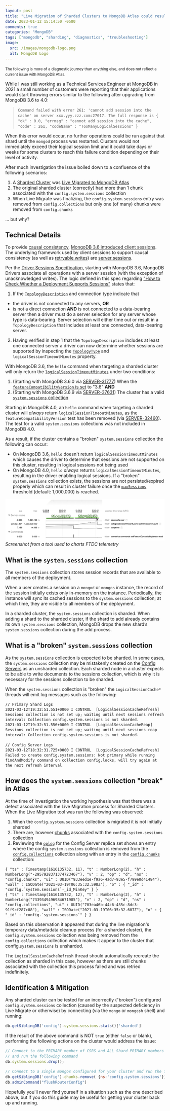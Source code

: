 ```yaml
---
layout: post
title: "Live Migration of Sharded Clusters to MongoDB Atlas could result in <tt>TooManyLogicalSessions</tt> Errors"
date: 2023-01-12 15:14:50 -0500
comments: true
categories: "MongoDB"
tags: ["mongodb", "sharding", "diagnostics", "troubleshooting"]
image:
  src: /images/mongodb-logo.png
  alt: MongoDB Logo
---
```

<div class="note info">
<small>The following is more of a diagnostic journey than anything else, and does not reflect a current issue with MongoDB Atlas.</small>
</div>

While I was still working as a Technical Services Engineer at MongoDB in 2021 a small number of customers were reporting that their applications would start throwing errors similar to the following after upgrading from MongoDB 3.6 to 4.0:

> `Command failed with error 261: 'cannot add session into the cache' on server xxx.yyy.zzz.com:27017. The full response is { "ok" : 0.0, "errmsg" : "cannot add session into the cache", "code" : 261, "codeName" : "TooManyLogicalSessions" }`

When this error would occur, no further operations could be run against that shard until the `mongod` process was restarted. Clusters would not immediately exceed their logical session limit and it could take days or weeks for some clusters to reach this failure condition depending on their level of activity.

After much investigation the issue boiled down to a confluence of the following scenarios:

1. A [Sharded Cluster](https://www.mongodb.com/docs/manual/core/sharded-cluster-components/) was [Live Migrated to MongoDB Atlas](https://www.mongodb.com/docs/atlas/import/live-import-sharded/)
2. The original sharded cluster (correctly) had more than 1 chunk associated with the `config.system.sessions` collection
3. When Live Migrate was finalizing, the `config.system.sessions` entry was removed from `config.collections` but only one (of many) chunks were removed from `config.chunks`

... but why?

## Technical Details

To provide [causal consistency](https://docs.mongodb.com/manual/core/read-isolation-consistency-recency/#causal-consistency), [MongoDB 3.6 introduced client sessions](https://docs.mongodb.com/manual/release-notes/3.6/#client-sessions). The underlying framework used by client sessions to support causal consistency (as well as [retryable writes](https://docs.mongodb.com/manual/core/retryable-writes/#retryable-writes)) are [server sessions](https://docs.mongodb.com/manual/reference/server-sessions/).

Per the [Driver Sessions Specification](https://github.com/mongodb/specifications/blob/master/source/sessions/driver-sessions.rst#how-to-check-whether-a-deployment-supports-sessions), starting with MongoDB 3.6, MongoDB Drivers associate all operations with a server session (with the exception of unacknowledged writes). The logic defined in this spec regarding ["How to Check Whether a Deployment Supports Sessions"](https://github.com/mongodb/specifications/blob/master/source/sessions/driver-sessions.rst#how-to-check-whether-a-deployment-supports-sessions) states that:

1. If the [`TopologyDescription`](https://github.com/mongodb/specifications/blob/master/source/server-discovery-and-monitoring/server-discovery-and-monitoring.rst#topologydescription) and connection type indicate that
* the driver is not connected to any servers, **OR**
* is not a direct connection **AND** is not connected to a data-bearing server
then a driver must do a server selection for any server whose type is data-bearing. Server selection will either time out or result in a `TopologyDescription` that includes at least one connected, data-bearing server.
2. Having verified in step 1 that the `TopologyDescription` includes at least one connected server a driver can now determine whether sessions are supported by inspecting the [`TopologyType`](https://github.com/mongodb/specifications/blob/master/source/server-discovery-and-monitoring/server-discovery-and-monitoring.rst#topologytype) and `logicalSessionTimeoutMinutes` property.

With MongoDB 3.6, the `hello` command when targeting a sharded cluster will only return the [`logicalSessionTimeoutMinutes`](https://github.com/mongodb/specifications/blob/master/source/server-discovery-and-monitoring/server-discovery-and-monitoring.rst#logical-session-timeout) under two conditions:

1. (Starting with MongoDB 3.6.0 via [SERVER-31777](https://jira.mongodb.org/browse/SERVER-31777)) When the [`featureCompatibilityVersion` is set](https://docs.mongodb.com/manual/reference/command/setFeatureCompatibilityVersion/index.html) to "3.6" **AND**
2. (Starting with MongoDB 3.6.9 via [SERVER-37631](https://jira.mongodb.org/browse/SERVER-37631)) The cluster has a valid [`system.sessions` collection](https://docs.mongodb.com/manual/reference/config-database/#config.`system.sessions`)

Starting in MongoDB 4.0, an `hello` command when targeting a sharded cluster will _always_ return `logicalSessionTimeoutMinutes`, as the `featureCompatibilityVersion` test has been removed (via [SERVER-32460](https://jira.mongodb.org/browse/SERVER-32460)). The test for a valid `system.sessions` collections was not included in MongoDB 4.0.

As a result, if the cluster contains a "broken" `system.sessions` collection the following can occur:
* On MongoDB 3.6, `hello` doesn't return `logicalSessionTimeoutMinutes` which causes the driver to determine that sessions are not supported on this cluster, resulting in logical sessions not being used
* On MongoDB 4.0, `hello` _always_ returns `logicalSessionTimeoutMinutes`, resulting in the driver enabling logical sessions. If a "broken" `system.sessions` collection exists, the sessions are not persisted/expired properly which can result in cluster failure once the [`maxSessions`](https://www.mongodb.com/docs/v4.0/reference/parameters/#param.maxSessions) threshold (default: 1,000,000) is reached.

![](/images/toomanysession.png)
_Screenshot from a tool used to charts FTDC telemetry_

## What is the `system.sessions` collection

The `system.sessions` collection stores session records that are available to all members of the deployment.

When a user creates a session on a `mongod` or `mongos` instance, the record of the session initially exists only in-memory on the instance. Periodically, the instance will sync its cached sessions to the `system.sessions` collection; at which time, they are visible to all members of the deployment.

In a sharded cluster, the `system.sessions` collection is sharded. When adding a shard to the sharded cluster, if the shard to add already contains its own `system.sessions` collection, MongoDB drops the new shard’s `system.sessions` collection during the add process.

## What is a "broken" `system.sessions` collection

As the `system.sessions` collection is expected to be sharded. In some cases, the `system.sessions` collection may be mistakenly created on the [Config Servers](https://docs.mongodb.com/manual/core/sharded-cluster-config-servers/) as an unsharded collection. Each sharded node in a cluster expects to be able to write documents to the sessions collection, which is why it is necessary for the sessions collection to be sharded.

When the `system.sessions` collection is "broken" the `LogicalSessionCache*` threads will emit log messages such as the following:
```
// Primary Shard Logs
2021-03-12T19:32:51.551+0000 I CONTROL  [LogicalSessionCacheRefresh] Sessions collection is not set up; waiting until next sessions refresh interval: Collection config.system.sessions is not sharded.
2021-03-12T19:32:51.556+0000 I CONTROL  [LogicalSessionCacheReap] Sessions collection is not set up; waiting until next sessions reap interval: Collection config.system.sessions is not sharded.

// Config Server Logs
2021-03-12T18:32:31.725+0000 I CONTROL  [LogicalSessionCacheRefresh] Failed to create config.system.sessions: Not primary while running findAndModify command on collection config.locks, will try again at the next refresh interval
```

## How does the `system.sessions` collection "break" in Atlas

At the time of investigation the working hypothesis was that there was a defect associated with the Live Migration process for Sharded Clusters. When the Live Migration tool was run the following was observed:

1. When the `config.system.sessions` collection is migrated it is not initially sharded
2. There are, however [chunks](https://docs.mongodb.com/manual/core/sharding-data-partitioning/) associated with the `config.system.sessions` collection
3. Reviewing the [`oplog`](https://docs.mongodb.com/manual/core/replica-set-oplog/) for the Config Server replica set shows an entry where the config.`system.sessions` collection is removed from the [`config.collections`](https://docs.mongodb.com/manual/reference/config-database/#config.collections) collection along with an entry in the [`config.chunks`](https://docs.mongodb.com/manual/reference/config-database/#config.chunks) collection:
```
{ "ts" : Timestamp(1616135732, 11), "t" : NumberLong(2), "h" : NumberLong("-2957928371374723467"), "v" : 2, "op" : "d", "ns" : "config.chunks", "ui" : UUID("933eed1e-f9a6-4ad7-93e5-f799e0d41484"), "wall" : ISODate("2021-03-19T06:35:32.598Z"), "o" : { "_id" : "config.`system.sessions`-_id_MinKey" } }
{ "ts" : Timestamp(1616135732, 12), "t" : NumberLong(2), "h" : NumberLong("7339349496984671905"), "v" : 2, "op" : "d", "ns" : "config.collections", "ui" : UUID("703ea46b-44c6-435c-8dc3-91f9cf287c08"), "wall" : ISODate("2021-03-19T06:35:32.607Z"), "o" : { "_id" : "config.`system.sessions`" } }
```

Based on this observation it appeared that during the live migration's temporary data/metadata cleanup process (for a sharded cluster), the `config.system.sessions` collection was being removed from the `config.collections` collection which makes it appear to the cluster that config.`system.sessions` is unsharded.

The `LogicalSessionCacheRefresh` thread should automatically recreate the collection as sharded in this case, however as there are still chunks associated with the collection this process failed and was retried indefinitely.

## Identification & Mitigation

Any sharded cluster can be tested for an incorrectly ("broken") configured `config.system.sessions` collection (caused by the suspected deficiency in Live Migrate or otherwise) by connecting (via the `mongo` or `mongosh` shell) and running:

```js
db.getSiblingDB('config').system.sessions.stats()['sharded']
```

If the result of the above command is NOT `true` (either `false` or blank), performing the  following actions on the cluster would address the issue:
```js
// Connect to the PRIMARY member of CSRS and ALL Shard PRIMARY members
// and run the following command
db.system.sessions.drop();
```
```js
// Connect to a single mongos configured for your cluster and run the following
db.getSiblingDB('config').chunks.remove( {ns:'config.system.sessions'})
db.adminCommand("flushRouterConfig")
```

Hopefully you'll never find yourself in a situation such as the one described above, but if you do this guide may be useful for getting your cluster back up and running.